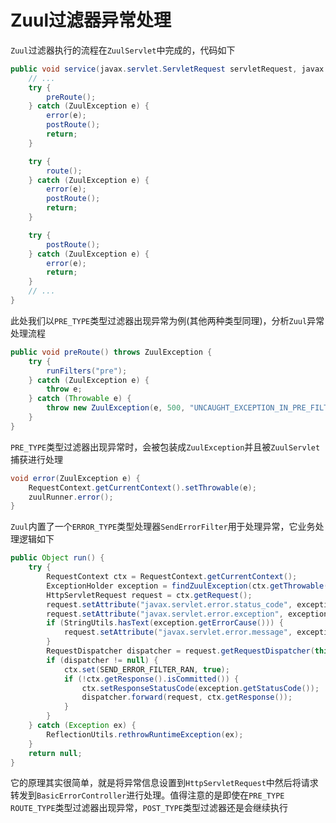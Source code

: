 # Zuul过滤器异常处理

`Zuul`过滤器执行的流程在`ZuulServlet`中完成的，代码如下

```java
public void service(javax.servlet.ServletRequest servletRequest, javax.servlet.ServletResponse servletResponse) throws ServletException, IOException {
    // ...
    try {
        preRoute();
    } catch (ZuulException e) {
        error(e);
        postRoute();
        return;
    }

    try {
        route();
    } catch (ZuulException e) {
        error(e);
        postRoute();
        return;
    }

    try {
        postRoute();
    } catch (ZuulException e) {
        error(e);
        return;
    }
    // ...
}
```

此处我们以`PRE_TYPE`类型过滤器出现异常为例(其他两种类型同理)，分析`Zuul`异常处理流程

```java
public void preRoute() throws ZuulException {
    try {
        runFilters("pre");
    } catch (ZuulException e) {
        throw e;
    } catch (Throwable e) {
        throw new ZuulException(e, 500, "UNCAUGHT_EXCEPTION_IN_PRE_FILTER_" + e.getClass().getName());
    }
}
```

`PRE_TYPE`类型过滤器出现异常时，会被包装成`ZuulException`并且被`ZuulServlet`捕获进行处理

```java
void error(ZuulException e) {
    RequestContext.getCurrentContext().setThrowable(e);
    zuulRunner.error();
}
```

`Zuul`内置了一个`ERROR_TYPE`类型处理器`SendErrorFilter`用于处理异常，它业务处理逻辑如下

```java
public Object run() {
    try {
        RequestContext ctx = RequestContext.getCurrentContext();
        ExceptionHolder exception = findZuulException(ctx.getThrowable());
        HttpServletRequest request = ctx.getRequest();
        request.setAttribute("javax.servlet.error.status_code", exception.getStatusCode());
        request.setAttribute("javax.servlet.error.exception", exception.getThrowable());
        if (StringUtils.hasText(exception.getErrorCause())) {
            request.setAttribute("javax.servlet.error.message", exception.getErrorCause());
        }
        RequestDispatcher dispatcher = request.getRequestDispatcher(this.errorPath);
        if (dispatcher != null) {
            ctx.set(SEND_ERROR_FILTER_RAN, true);
            if (!ctx.getResponse().isCommitted()) {
                ctx.setResponseStatusCode(exception.getStatusCode());
                dispatcher.forward(request, ctx.getResponse());
            }
        }
    } catch (Exception ex) {
        ReflectionUtils.rethrowRuntimeException(ex);
    }
    return null;
}
```

它的原理其实很简单，就是将异常信息设置到`HttpServletRequest`中然后将请求转发到`BasicErrorController`进行处理。值得注意的是即使在`PRE_TYPE` `ROUTE_TYPE`类型过滤器出现异常，`POST_TYPE`类型过滤器还是会继续执行